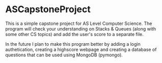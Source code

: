 # ASCapstoneProject
This is a simple capstone project for AS Level Computer Science. The program will check your understanding on Stacks & Queues (along with some other CS topics) and add the user's score to a separate file.

In the future I plan to make this program better by adding a login authetication, creating a highscore webpage and creating a database of questions that can be used using MongoDB (pymongo).
